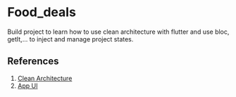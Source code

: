 # Food_deals

Build project to learn how to use clean architecture with flutter and use bloc, getIt,... to inject and manage project states.

## References
1. [Clean Architecture](https://github.com/quydmfl/mi-learning/blob/main/lib/config/local_keys.dart)
2. [App UI](https://www.figma.com/design/DT1fgapUL9iLd6hvnl8CCz/Bitedeals---Food-Saving-App--Community-?node-id=41-4082&p=f&t=eWJGj1HZ3ybjPr5K-0)